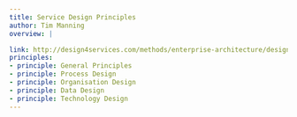 ```yaml
---
title: Service Design Principles
author: Tim Manning
overview: |

link: http://design4services.com/methods/enterprise-architecture/design-principles/
principles:
- principle: General Principles
- principle: Process Design
- principle: Organisation Design
- principle: Data Design
- principle: Technology Design
---
```

